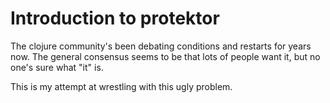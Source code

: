 # Introduction to protektor

The clojure community's been debating conditions and restarts for
years now. The general consensus seems to be that lots of people
want it, but no one's sure what "it" is.

This is my attempt at wrestling with this ugly problem.
